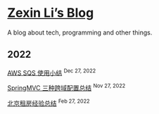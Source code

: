# [Zexin Li’s Blog](https://github.com/timeway/timeway.github.io)

A blog about tech, programming and other things.

## 2022

[AWS SQS 使用小结](https://zexin-li.notion.site/AWS-SQS-458d995ec1864a80a39da41a80e5ecfb) <sup>Dec 27, 2022</sup>

[SpringMVC 三种跨域配置总结](https://zexin-li.notion.site/SpringMVC-ddafd318686b487b917714ce8ab22084) <sup>Nov 27, 2022</sup>

[北京租房经验总结](https://zexin-li.notion.site/2022-02-27-3637e483df18441f94672b29dd34bb2d) <sup>Feb 27, 2022</sup>
